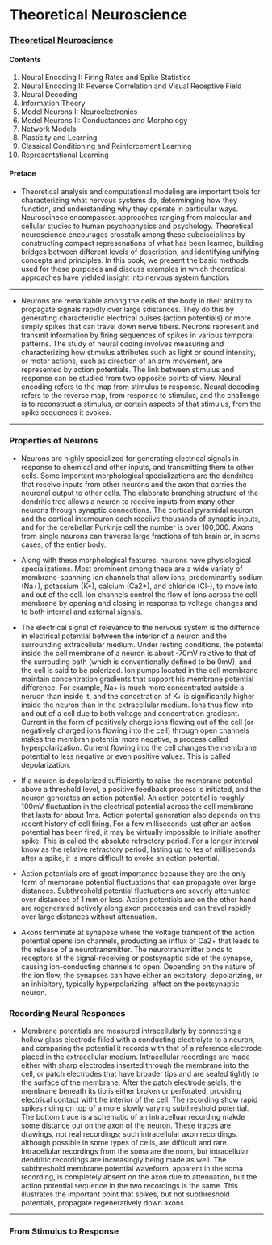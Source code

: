 # Theoretical Neuroscience
### [Theoretical Neuroscience](https://boulderschool.yale.edu/sites/default/files/files/DayanAbbott.pdf)
#### Contents

1. Neural Encoding I: Firing Rates and Spike Statistics 
2. Neural Encoding II: Reverse Correlation and Visual Receptive Field
3. Neural Decoding
4. Information Theory
5. Model Neurons I: Neuroelectronics
6. Model Neurons II: Conductances and Morphology
7. Network Models
8. Plasticity and Learning
9. Classical Conditioning and Reinforcement Learning
10. Representational Learning
#### Preface
- Theoretical analysis and computational modeling are important tools for characterizing what nervous systems do, determinging how they function, and understanding why they operate in particular ways. Neuroscinece encompasses approaches ranging from molecular and cellular studies to human psychophysics and psychology. Theoretical neuroscience encourages crosstalk among these subdisciplines by constructing compact represenations of what has been learned, building bridges between different levels of description, and identifying unifying concepts and principles. In this book, we present the basic methods used for these purposes and discuss examples in which theoretical approaches have yielded insight into nervous system function.   

---

- Neurons are remarkable among the cells of the body in their ability to propagate signals  rapidly over large sdistances. They do this by generating characteristic electrical pulses (action potentials) or more simply spikes that can travel down nerve fibers. Neurons represent and transmit information by firing sequences of spikes in various temporal patterns. The study of neural coding involves measuring and characterizing how stimulus attributes such as light or sound intensity, or motor actions, such as direction of an arm movement, are represented by action potentials. The link between stimulus and response can be studied from two opposite points of view. Neural encoding refers to the map from stimulus to response. Neural decoding refers to the reverse map, from response to stimulus, and the challenge is to reconstruct a stimulus, or certain aspects of that stimulus, from the spike sequences it evokes. 

---

### Properties of Neurons

- Neurons are highly specialized for generating electrical signals in response to chemical and other inputs, and transmitting them to other cells. Some important morphological specializations are the dendrites that receive inputs from other neurons and the axon that carries the neuronal output to other cells. The elaborate branching structure of the dendritic tree allows a neuron to receive inputs from many other neurons through synaptic connections. The cortical pyramidal neuron and the cortical interneuron each receiive thousands of synaptic inputs, and for the cerebellar Purkinje cell the number is over 100,000. Axons from single neurons can traverse large fractions of teh brain or, in some cases, of the entier body.

- Along with these morphological features, neurons have physiological specializations. Most prominent among these are a wide variety of membrane-spanning ion channels that allow ions, predominantly sodium (Na+), potassium (K+), calcium (Ca2+), and chloride (Cl-), to move into and out of the cell. Ion channels control the flow of ions across the cell membrane by opening and closing in response to voltage changes and to both internal and external signals.

- The electrical signal of relevance to the nervous system is the differnce in electrical potential between the interior of a neuron and the surrounding extracellular medium. Under resting conditions, the potental inside the cell membrane of a neuron is about -70mV relative to that of the surrouding bath (which is conventionally defined to be 0mV), and the cell is said to be polerized. Ion pumps located in the cell membrane maintain concentration gradients that support his membrane potential difference. For example, Na+ is much more concentrated outside a neruon than inside it, and the concetration of K+ is significantly higher inside the neuron than in the extracellular medium. Ions thus flow into and out of a cell due to both voltage and concentration gradiesnt. Current in the form of positively charge ions flowing out of the cell (or negatively charged ions flowing into the cell) through open channels makes the membran potential more negative, a process called hyperpolarization. Current flowing into the cell changes the membrane potential to less negative or even positive values. This is called depolarization.

- If a neuron is depolarized sufficiently to raise the membrane potential above a threshold level, a positive feedback process is initiated, and the neuron generates an action potential. An action potential is roughly 100mV fluctuation in the electrical potential across the cell membrane that lasts for about 1ms. Action potental generation also depends on the recent history of cell firing. For a few milliseconds just after an action potential has been fired, it may be virtually impossible to initiate another spike. This is called the absolute refractory period. For a longer interval know as the relative refractory period, lasting up to tes of milliseconds after a spike, it is more difficult to evoke an action potential.

- Action potentials are of great importance because they are the only form of membrane potential fluctuations that can propagate over large distances. Subthreshold potential fluctuations are severly attenuated over distances of 1 mm or less. Action potentials are on the other hand are regenerated actively along axon processes and can travel rapidly over large distances without attenuation.
- Axons terminate at synapese where the voltage transient of the action potential opens ion channels, producting an influx of Ca2+ that leads to the release of a neurotransmitter. The neurotransmitter binds to receptors at the signal-receiving or postsynaptic side of the synapse, causing ion-conducting channels to open. Depending on the nature of the ion flow, the synapses can have either an excitatory, depolarizing, or an inhibitory, typically hyperpolarizing, effect on the postsynaptic neuron.

### Recording Neural Responses

- Membrane potentials are measured intracellularly by connecting a hollow glass electrode filled with a conducting electrolyte to a neuron, and comparing the potential it records with that of a reference electrode placed in the extracellular medium. Intracellular recordings are made either with sharp electrodes inserted through the membrane into the cell, or patch electrodes that have broader tips and are sealed tightly to the surface of the membrane. After the patch electrode selals, the membrane beneath its tip is either broken or perforated, providing electrical contact witht he interior of the cell. The recording show rapid spikes riding on top of a more slowly varying subthreshold potential. The bottom trace is a schematic of an intracelluar recording makde some distance out on the axon of the neuron. These traces are drawings, not real recordings; such intracellular axon recordings, although possible in some types of cells, are difficult and rare. Intracellular recordings from the soma are the norm, but intracellular dendritic recordings are increasingly being made as well. The subthreshold membrane potential waveform, apparent in the soma recording, is completely absent on the axon due to attenuation, but the action potential sequence in the two recordings is the same. This illustrates the important point that spikes, but not subthreshold potentials, propagate regeneratively down axons.

---

### From Stimulus to Response




























